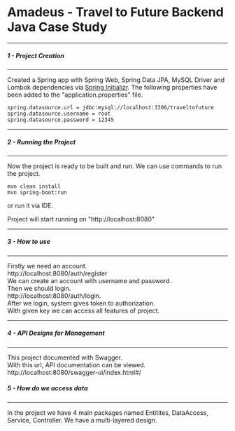 # Amadeus - Travel to Future Backend Java Case Study


--------------------------------
##### 1 - Project Creation
-----------------------
Created a Spring app with Spring Web, Spring Data JPA, MySQL Driver and Lombok dependencies via [Spring Initializr](https://start.spring.io/).
The following properties have been added to the "application.properties" file.

```
spring.datasource.url = jdbc:mysql://localhost:3306/traveltofuture
spring.datasource.username = root
spring.datasource.password = 12345
```

--------------------------------
##### 2 - Running the Project
--------------------------------
Now the project is ready to be built and run.
We can use commands to run the project.
```
mvn clean install
mvn spring-boot:run
```
or run it via IDE.

Project will start running on "http://localhost:8080"


--------------------------------
##### 3 - How to use
--------------------------------
Firstly we need an account.</br>
http://localhost:8080/auth/register</br>
We can create an account with username and password.</br>
Then we should login.</br>
http://localhost:8080/auth/login.</br>
After we login, system gives token to authorization.</br>
With given key we can access all features of project.


--------------------------------
##### 4 - API Designs for Management
--------------------------------
This project documented with Swagger.</br>
With this url, API documentation can be viewed. </br>
http://localhost:8080/swagger-ui/index.html#/ </br>


##### 5 - How do we access data
--------------------------------
In the project we have 4 main packages named Entitites, DataAccess, Service, Controller. We have a multi-layered design.

